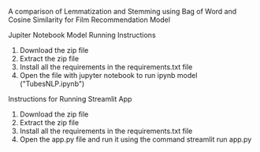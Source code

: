 A comparison of Lemmatization and Stemming using Bag of Word and Cosine Similarity for Film Recommendation Model

Jupiter Notebook Model Running Instructions 
1. Download the zip file
2. Extract the zip file
3. Install all the requirements in the requirements.txt file
4. Open the file with jupyter notebook to run ipynb model ("TubesNLP.ipynb")

Instructions for Running Streamlit App 
1. Download the zip file
2. Extract the zip file
3. Install all the requirements in the requirements.txt file
4. Open the app.py file and run it using the command streamlit run app.py
